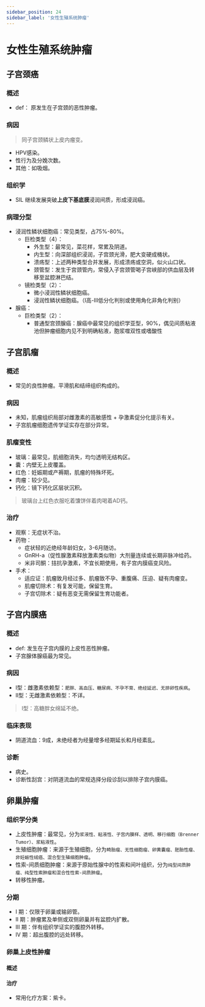 ```yaml
---
sidebar_position: 24
sidebar_label: '女性生殖系统肿瘤'
---
```


# 女性生殖系统肿瘤

## 子宫颈癌

### 概述

- def： 原发生在子宫颈的恶性肿瘤。

### 病因

> 同子宫颈鳞状上皮内瘤变。

- HPV感染。
- 性行为及分娩次数。
- 其他：如吸烟。

### 组织学

- SIL 继续发展突破**上皮下基底膜**浸润间质，形成浸润癌。

### 病理分型

- 浸润性鳞状细胞癌：常见类型，占75%-80%。
  - 巨检类型（4）：
    - 外生型：最常见，菜花样，常累及阴道。
    - 内生型：向深部组织浸润，子宫颈光滑，肥大变硬成桶状。
    - 溃疡型：上述两种类型合并发展，形成溃疡或空洞，似火山口状。
    - 颈管型：发生于宫颈管内，常侵入子宫颈管喝子宫峡部的供血层及转移至盆腔淋巴结。
  - 镜检类型（2）：
    - 微小浸润性鳞状细胞癌。
    - 浸润性鳞状细胞癌。（I高-III低分化判别或使用角化非角化判别）
- 腺癌：
  - 巨检类型（2）：
    - 普通型宫颈腺癌：腺癌中最常见的组织学亚型，90%，偶见间质粘液池但肿瘤细胞内见不到明确粘液，胞浆噬双性或嗜酸性



## 子宫肌瘤

### 概述

- 常见的良性肿瘤。平滑肌和结缔组织构成的。

### 病因

- 未知，肌瘤组织局部对雌激素的高敏感性 + 孕激素促分化提示有关。
- 子宫肌瘤细胞遗传学证实存在部分异常。

### 肌瘤变性

- 玻璃：最常见，肌细胞消失，均匀透明无结构区。
- 囊：内壁无上皮覆盖。
- 红色：妊娠期或产褥期，肌瘤的特殊坏死。
- 肉瘤：较少见。
- 钙化：镜下钙化区层状沉积。

> 玻璃台上红色衣服吃着馕饼伴着肉喝着AD钙。

### 治疗

- 观察：无症状不治。
- 药物：
  - 症状轻的近绝经年龄妇女，3-6月随访。
  - GnRH-a（促性腺激素释放激素类似物）大剂量连续或长期非脉冲给药。
  - 米非司酮：拮抗孕激素，不宜长期使用，有子宫内膜癌变风险。
- 手术：
  - 适应证：肌瘤致月经过多、肌瘤致不孕、重腹痛、压迫、疑有肉瘤变。
  - 肌瘤切除术：有复发可能，保留生育。
  - 子宫切除术：疑有恶变无需保留生育功能者。

## 子宫内膜癌

### 概述

- def: 发生在子宫内膜的上皮性恶性肿瘤。
- 子宫腺体腺癌最为常见。

### 病因

- I型：雌激素依赖型：```肥胖、高血压、糖尿病、不孕不育、绝经延迟、无排卵性疾病```。
- II型：无雌激素依赖型：不详。

> I型：高糖胖女绵延不绝。

### 临床表现

- 阴道流血：9成，未绝经者为经量增多经期延长和月经紊乱。

### 诊断

- 病史。
- 诊断性刮宫：对阴道流血的常规选择分段诊刮以排除子宫内膜癌。
  
## 卵巢肿瘤

### 组织学分类

- 上皮性肿瘤：最常见，分为```浆液性、粘液性、子宫内膜样、透明、移行细胞（Brenner Tumor）、浆粘液性```。
- 生殖细胞肿瘤：来源于生殖细胞，分为```畸胎瘤、无性细胞瘤、卵黄囊瘤、胚胎性瘤、非妊娠性绒癌、混合型生殖细胞肿瘤```。
- 性索-间质细胞肿瘤：来源于原始性腺中的性索和间叶组织，分为```纯型间质肿瘤、纯型性索肿瘤和混合性性索-间质肿瘤```。
- 转移性肿瘤。

### 分期

- I 期：仅限于卵巢或输卵管。
- II 期：肿瘤累及单侧或双侧卵巢并有盆腔内扩散。
- III 期：伴有组织学证实的腹腔外转移。
- IV 期：超出腹腔的远处转移。

### 卵巢上皮性肿瘤

#### 概述

#### 治疗

- 常用化疗方案：紫卡。